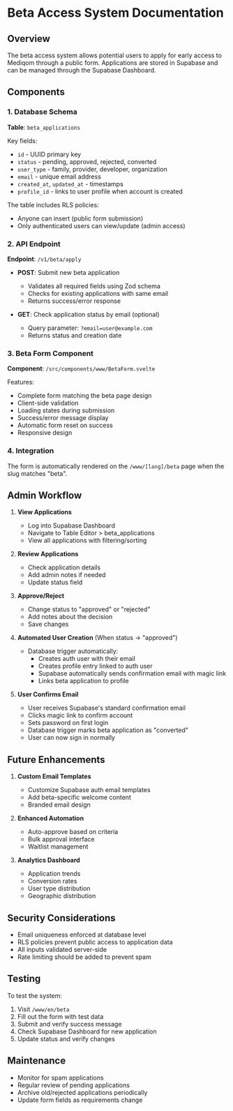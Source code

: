 # Beta Access System Documentation

## Overview

The beta access system allows potential users to apply for early access to Mediqom through a public form. Applications are stored in Supabase and can be managed through the Supabase Dashboard.

## Components

### 1. Database Schema

**Table**: `beta_applications`

Key fields:
- `id` - UUID primary key
- `status` - pending, approved, rejected, converted
- `user_type` - family, provider, developer, organization
- `email` - unique email address
- `created_at`, `updated_at` - timestamps
- `profile_id` - links to user profile when account is created

The table includes RLS policies:
- Anyone can insert (public form submission)
- Only authenticated users can view/update (admin access)

### 2. API Endpoint

**Endpoint**: `/v1/beta/apply`

- **POST**: Submit new beta application
  - Validates all required fields using Zod schema
  - Checks for existing applications with same email
  - Returns success/error response

- **GET**: Check application status by email (optional)
  - Query parameter: `?email=user@example.com`
  - Returns status and creation date

### 3. Beta Form Component

**Component**: `/src/components/www/BetaForm.svelte`

Features:
- Complete form matching the beta page design
- Client-side validation
- Loading states during submission
- Success/error message display
- Automatic form reset on success
- Responsive design

### 4. Integration

The form is automatically rendered on the `/www/[lang]/beta` page when the slug matches "beta".

## Admin Workflow

1. **View Applications**
   - Log into Supabase Dashboard
   - Navigate to Table Editor > beta_applications
   - View all applications with filtering/sorting

2. **Review Applications**
   - Check application details
   - Add admin notes if needed
   - Update status field

3. **Approve/Reject**
   - Change status to "approved" or "rejected"
   - Add notes about the decision
   - Save changes

4. **Automated User Creation** (When status → "approved")
   - Database trigger automatically:
     - Creates auth user with their email
     - Creates profile entry linked to auth user
     - Supabase automatically sends confirmation email with magic link
     - Links beta application to profile

5. **User Confirms Email**
   - User receives Supabase's standard confirmation email
   - Clicks magic link to confirm account
   - Sets password on first login
   - Database trigger marks beta application as "converted"
   - User can now sign in normally

## Future Enhancements

1. **Custom Email Templates**
   - Customize Supabase auth email templates
   - Add beta-specific welcome content
   - Branded email design

2. **Enhanced Automation**
   - Auto-approve based on criteria
   - Bulk approval interface
   - Waitlist management

3. **Analytics Dashboard**
   - Application trends
   - Conversion rates
   - User type distribution
   - Geographic distribution

## Security Considerations

- Email uniqueness enforced at database level
- RLS policies prevent public access to application data
- All inputs validated server-side
- Rate limiting should be added to prevent spam

## Testing

To test the system:

1. Visit `/www/en/beta`
2. Fill out the form with test data
3. Submit and verify success message
4. Check Supabase Dashboard for new application
5. Update status and verify changes

## Maintenance

- Monitor for spam applications
- Regular review of pending applications
- Archive old/rejected applications periodically
- Update form fields as requirements change